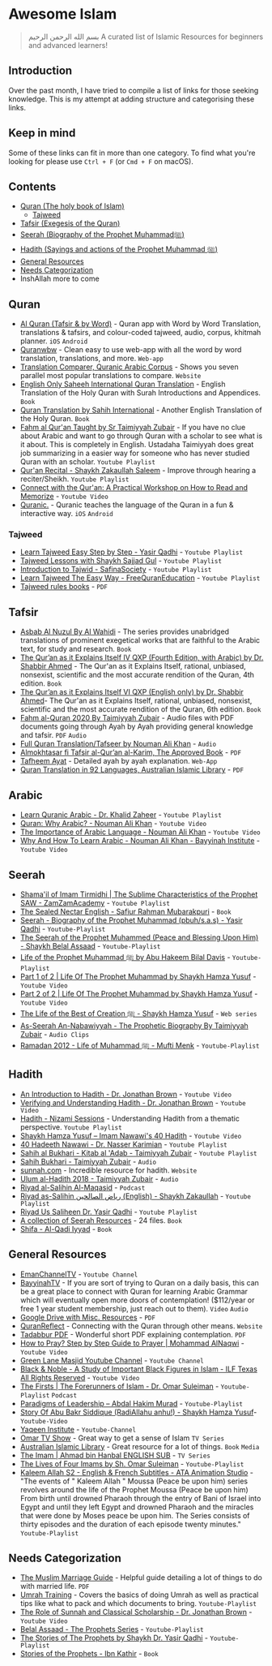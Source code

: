 # Awesome Islam

> بسم الله الرحمن الرحيم
> A curated list of Islamic Resources for beginners and advanced learners!

## Introduction
Over the past month, I have tried to compile a list of links for those seeking knowledge. This is my attempt at adding structure and categorising these links.

## Keep in mind
Some of these links can fit in more than one category. To find what you're looking for please use `Ctrl + F` (or `Cmd + F` on macOS).

## Contents
- [Quran (The holy book of Islam)](#quran)
	- [Tajweed](#tajweed)
- [Tafsir (Exegesis of the Quran)](#tafsir)
- [Seerah (Biography of the Prophet Muhammadﷺ)](#seerah)
- [Hadith (Sayings and actions of the Prophet Muhammad ﷺ)](#hadith)
- [General Resources](#general-resources)
- [Needs Categorization](#needs-categorization)
- InshAllah more to come

## Quran
- [Al Quran (Tafsir & by Word)](https://gtaf.org/apps/quran/) - Quran app with Word by Word Translation, translations & tafsirs, and colour-coded tajweed, audio, corpus, khitmah planner. `iOS` `Android`
- [Quranwbw](https://quranwbw.com/) - Clean easy to use web-app with all the word by word translation, translations, and more. `Web-app`
- [Translation Comparer, Quranic Arabic Corpus](https://corpus.quran.com/translation.jsp?chapter=2&verse=31) - Shows you seven parallel most popular translations to compare. `Website`
- [English Only Saheeh International Quran Translation](https://archive.org/details/QuranEngOnlySahihIntlQuranProject.org/mode/2up) - English Translation of the Holy Quran with Surah Introductions and Appendices. `Book`
- [Quran Translation by Sahih International](https://archive.org/details/QuranTranslationBySahihInternational/Quran-A.Y.Ali/mode/2up) - Another English Translation of the Holy Quran. `Book`
- [Fahm al Qur'an Taught by Sr Taimiyyah Zubair](https://www.youtube.com/watch?v=dBCUsU71cIs&list=PL5YuxmQcBQgIBv1wi9ISZA1lAVMbOY7g3&t=1025s) - If you have no clue about Arabic and want to go through Quran with a scholar to see what is it about. This is completely in English. Ustadaha Taimiyyah does great job summarizing in a easier way for someone who has never studied Quran with an scholar. `Youtube Playlist`
- [Qur'an Recital - Shaykh Zakaullah Saleem](https://www.youtube.com/playlist?list=PLYRXQljU5MiIlQb5NL0z4EIrlbwlTGoqQ) - Improve through hearing a reciter/Sheikh. `Youtube Playlist`
- [Connect with the Qur'an: A Practical Workshop on How to Read and Memorize](https://www.youtube.com/watch?v=BKdYbwxKndU) - `Youtube Video`
- [Quranic.](https://www.getquranic.com/) - Quranic teaches the language of the Quran in a fun & interactive way. `iOS` `Android`

### Tajweed
- [Learn Tajweed Easy Step by Step - Yasir Qadhi](https://www.youtube.com/playlist?list=PLSzUb0TgsIYsxT5mMj1KSFDXUEJ3psMCU) - `Youtube Playlist`
- [Tajweed Lessons with Shaykh Sajjad Gul](https://www.youtube.com/playlist?list=PLYO6Oz7uwCSgOvNlQPSbd95_uAh4zb1NP) - `Youtube Playlist`
- [Introduction to Tajwid - SafinaSociety](https://www.youtube.com/playlist?list=PLZ6keVEpgaQsQllF_6KYJ2EoQZaL4s7gJ) - `Youtube Playlist`
- [Learn Tajweed The Easy Way - FreeQuranEducation](https://www.youtube.com/playlist?list=PLwNeHLk_z0aSekqYqJdRtuYS74rcGXoWF) - `Youtube Playlist`
- [Tajweed rules books](https://firdawsacademy.com/tajweed-islamic-books-downloads/) - `PDF`

## Tafsir
- [Asbab Al Nuzul By Al Wahidi](https://archive.org/details/AsbabAlNuzulByAlWahidi/mode/2up) - The series provides unabridged translations of prominent exegetical works that are faithful to the Arabic text, for study and research. `Book`
- [The Qur’an as it Explains Itself IV QXP (Fourth Edition, with Arabic) by Dr. Shabbir Ahmed](https://archive.org/details/qxp_arabic1.8/mode/2up) - The Qur'an as it Explains Itself, rational, unbiased, nonsexist, scientific and the most accurate rendition of the Quran, 4th edition. `Book`
- [The Qur’an as it Explains Itself VI QXP (English only) by Dr. Shabbir Ahmed](https://archive.org/details/qxpvi-english/page/n1/mode/2up)- The Qur'an as it Explains Itself, rational, unbiased, nonsexist, scientific and the most accurate rendition of the Quran, 6th edition. `Book`
- [Fahm al-Quran 2020 By Taimiyyah Zubair](https://www.farhathashmi.com/english-section/tafsir/?giml-id=748) - Audio files with PDF documents going through Ayah by Ayah providing general knowledge and tafsir. `PDF` `Audio`
- [Full Quran Translation/Tafseer by Nouman Ali Khan](https://archive.org/details/FullQuranTranslationNoumanAliKhanFileSizesReduced) - `Audio`
- [Almokhtasar fi Tafsir al-Qur’an al-Karim, The Approved Book](https://www.moddaker.com/en/about-moddaker/the-approved-book/) - `PDF`
- [Tafheem Ayat](https://www.islamicstudies.info/tafheem.php) - Detailed ayah by ayah explanation. `Web-App`
- [Quran Translation in 92 Languages, Australian Islamic Library](https://www.australianislamiclibrary.org/tafsir-collection.html) - `PDF`

## Arabic
- [Learn Quranic Arabic - Dr. Khalid Zaheer](https://www.youtube.com/playlist?list=PL8OYNJDeWEeHSbrInC4lBOstp3nNid-Yi) - `Youtube Playlist`
- [Quran: Why Arabic? - Nouman Ali Khan](https://www.youtube.com/watch?v=g7FcAy3KlbE) - `Youtube Video`
- [The Importance of Arabic Language - Nouman Ali Khan](https://www.youtube.com/watch?v=VGMQtAfhC6M) - `Youtube Video`
- [Why And How To Learn Arabic - Nouman Ali Khan - Bayyinah Institute](https://www.youtube.com/watch?v=eAE3BNkFqDk) - `Youtube Video`

## Seerah
- [Shama'il of Imam Tirmidhi | The Sublime Characteristics of the Prophet SAW - ZamZamAcademy](https://www.youtube.com/playlist?list=PLTgDm4XwxaRLhfvntu9Ku0WlmSkkeKFHR) - `Youtube Playlist`
- [The Sealed Nectar English - Safiur Rahman Mubarakpuri](https://archive.org/details/TheSealedNectar-Alhamdulillah-library.blogspot.in.pdf/page/n5/mode/2up) - `Book`
- [Seerah - Biography of the Prophet Muhammad (pbuh/s.a.s) - Yasir Qadhi](https://www.youtube.com/playlist?list=PLC89682017B43845D) - `Youtube-Playlist`
- [The Seerah of the Prophet Muhammed (Peace and Blessing Upon Him) - Shaykh Belal Assaad](https://www.youtube.com/playlist?list=PLOlaiHoIQfAgjZPZdk_RNUVFBlBSdzu4C) - `Youtube-Playlist`
- [Life of the Prophet Muhammad ﷺ by Abu Hakeem Bilal Davis](https://www.youtube.com/playlist?list=UUXzM4UN3BmSK9dfk-qGpFLA) - `Youtube-Playlist`
- [Part 1 of 2 | Life Of The Prophet Muhammad by Shaykh Hamza Yusuf](https://www.youtube.com/watch?v=2M2Ppbtrh6w) - `Youtube Video`
- [Part 2 of 2 | Life Of The Prophet Muhammad by Shaykh Hamza Yusuf](https://www.youtube.com/watch?v=3FiaIXSCCc8) - `Youtube Video`
- [The Life of the Best of Creation ﷺ - Shaykh Hamza Yusuf](https://deenstream.vhx.tv/qurrat-al-absar-shaykh-hamza-yusuf) - `Web series`
- [As-Seerah An-Nabawiyyah - The Prophetic Biography By Taimiyyah Zubair](https://www.farhathashmi.com/english-section/as-seerah-an-nabawiyyah-the-prophetic-biography/) - `Audio Clips`
- [Ramadan 2012 - Life of Muhammad ﷺ - Mufti Menk](https://www.youtube.com/playlist?list=PL91FA0E3B7837B214) - `Youtube-Playlist`

## Hadith
- [ An Introduction to Hadith - Dr. Jonathan Brown](https://www.youtube.com/watch?v=cPHyL18UcyA) - `Youtube Video`
- [Verifying and Understanding Hadith - Dr. Jonathan Brown](https://www.youtube.com/watch?v=heitI0S9BCo) - `Youtube Video`
- [Hadith - Nizami Sessions](https://www.youtube.com/playlist?list=PL2bP3-5tkpRkQB7PGHePeyQxJdCnJ2jCZ) - Understanding Hadith from a thematic perspective. `Youtube Playlist`
- [Shaykh Hamza Yusuf – Imam Nawawi's 40 Hadith](https://www.youtube.com/watch?v=5GFUBUZ5GpA) - `Youtube Video`
- [40 Hadeeth Nawawi - Dr. Nasser Karimian](https://www.youtube.com/playlist?list=PLYl-JKXdmsBOQKIScUxwAw3dFT-ZgTQR7) - `Youtube Playlist`
- [Sahih al Bukhari - Kitab al 'Adab - Taimiyyah Zubair](https://www.youtube.com/playlist?list=PL5YuxmQcBQgJEYO5jMGOlsLs2hTtYtGTj) - `Youtube Playlist`
- [Sahih Bukhari - Taimiyyah Zubair](https://www.farhathashmi.com/english-section/sahih-bukhari-english/) - `Audio`
- [sunnah.com](https://sunnah.com/) - Incredible resource for hadith. `Website`
- [Ulum al-Hadith 2018 - Taimiyyah Zubair](https://www.farhathashmi.com/english-section/ulum-al-hadith-2018-english/) - `Audio`
- [Riyad al-Salihin Al-Maqasid](https://www.almaqasid.org/podcasts/riyad-al-salihin/) - `Podcast`
- [Riyad as-Salihin رياض الصالحين (English) - Shaykh Zakaullah](https://www.youtube.com/playlist?list=PLYRXQljU5MiKhP8cbbaDt46SufZm-AJnG) - `Youtube Playlist`
- [Riyad Us Saliheen Dr. Yasir Qadhi](https://www.youtube.com/playlist?list=PLqbrGhhYdzPNBYPLeth2Le84eRhi3aFvS) - `Youtube Playlist`
- [A collection of Seerah Resources](https://archive.org/details/SeerahBiographyOfTheProphet/Ar-Raheeq%20Al-Makhtum/mode/2up) - 24 files. `Book`
- [Shifa - Al-Qadi Iyyad](https://archive.org/details/BabaTheProphetMuhammadsPrayerDescribedPbuhpdf/Hanken%20-%20Shifa-by-Qadi-Iyadpdf/mode/2up) - `Book`

## General Resources
- [EmanChannelTV](https://www.youtube.com/c/EmanChannelTV/search) - `Youtube Channel`
- [BayyinahTV](https://dream.bayyinahtv.com/) - If you are sort of trying to Quran on a daily basis, this can be a great place to connect with Quran for learning Arabic Grammar which will eventually open more doors of contemplation! ($112/year or free 1 year student membership, just reach out to them). `Video` `Audio`
- [Google Drive with Misc. Resources](https://drive.google.com/drive/folders/1GNkwWjJB_nPBl_vCzyg9bpYf-II5sPAH) - `PDF`
- [QuranReflect](https://quranreflect.com/) - Connecting with the Quran through other means. `Website`
- [Tadabbur PDF](https://lifewithallah.com/wp-content/uploads/2022/03/Tadabbur-Reflecting-Upon-the-Quran-by-Life-With-Allah.pdf) - Wonderful short PDF explaining contemplation. `PDF`
- [How to Pray? Step by Step Guide to Prayer | Mohammad AlNaqwi](https://www.youtube.com/watch?v=zalLv2NY98k) - `Youtube Video`
- [Green Lane Masjid Youtube Channel](https://www.youtube.com/c/greenlanemasjid/search) - `Youtube Channel`
- [Black & Noble - A Study of Important Black Figures in Islam - ILF Texas All Rights Reserved](https://www.youtube.com/watch?v=QLJFUiXEurU) - `Youtube Video`
- [The Firsts | The Forerunners of Islam - Dr. Omar Suleiman](https://www.youtube.com/playlist?list=PLQ02IYL5pmhHFl7j6wPcFTZmlQvRhsejp) - `Youtube-Playlist` `Podcast`
- [Paradigms of Leadership – Abdal Hakim Murad](https://www.youtube.com/playlist?list=PL5pbB3tC5zucaIlc9Fl1xkQNfEFQPp6NS) - `Youtube-Playlist`
- [Story Of Abu Bakr Siddique (RadiAllahu anhu!) - Shaykh Hamza Yusuf](https://www.youtube.com/watch?v=Ycy4voo8Qmw)- `Youtube-Video`
- [Yaqeen Institute](https://www.youtube.com/c/YaqeenInstituteforIslamicResearch/search) - `Youtube-Channel`
- [Omar TV Show](https://www.youtube.com/watch?v=poiBVJOvNzo&list=PLIvrRN8Vhjt3xg1efr8HKYMdrtC7Uy9sc) - Great way to get a sense of Islam `TV Series`
- [Australian Islamic Library](https://www.australianislamiclibrary.org/history.html) - Great resource for a lot of things. `Book` `Media`
- [The Imam | Ahmad bin Hanbal ENGLISH SUB](https://www.youtube.com/playlist?list=PL68O9o-uUu3NRbbuQZbqaMSP3Sevs36q-) - `TV Series`
- [The Lives of Four Imams by Sh. Omar Suleiman](https://www.youtube.com/playlist?list=PLjehxxa7GZWCVtlumQZsc2TlZe-DM7EwF) - `Youtube-Playlist`
- [Kaleem Allah S2 - English & French Subtitles - ATA Animation Studio](https://www.youtube.com/playlist?list=PLEbF07nYAB8Ih4flql8pRe7ign2WIhAIQ) - "The events of " Kaleem Allah " Moussa (Peace be upon him) series revolves around the life of the Prophet Moussa (Peace be upon him) From birth until drowned Pharaoh through the entry of Bani of Israel into Egypt and until they left Egypt and drowned Pharaoh and the miracles that were done by Moses peace be upon him. The Series consists of thirty episodes and the duration of each episode twenty minutes."  `Youtube-Playlist`

## Needs Categorization
- [The Muslim Marriage Guide](https://www.muslim-library.com/dl/books/English_The_Muslim_Marriage_Guide.pdf) - Helpful guide detailing a lot of things to do with married life. `PDF`
- [Umrah Training](https://www.youtube.com/playlist?list=PLu2sJP0jOreU_EqIfwny2xXSR70xfQ2HU) - Covers the basics of doing Umrah as well as practical tips like what to pack and which documents to bring. `Youtube-Playlist`
- [The Role of Sunnah and Classical Scholarship - Dr. Jonathan Brown](https://www.youtube.com/watch?v=FC6GK5ZroxM) - `Youtube Video`
- [Belal Assaad - The Prophets Series](https://www.youtube.com/playlist?list=PLj7YXVmiq526Vzt-RsmTRLElyfrU742YY) - `Youtube-Playlist`
- [The Stories of The Prophets by Shaykh Dr. Yasir Qadhi](https://www.youtube.com/playlist?list=PLYZxc42QNctXcCQZyZs48hAN90YJgnOnJ) - `Youtube-Playlist`
- [Stories of the Prophets - Ibn Kathir](https://archive.org/details/stories-of-prophets/mode/2up) - `Book`
